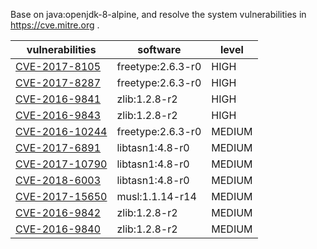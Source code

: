 Base on java:openjdk-8-alpine, and resolve the system vulnerabilities in https://cve.mitre.org .

| vulnerabilities                                              | software          | level  |
| ------------------------------------------------------------ | ----------------- | ------ |
| [CVE-2017-8105](https://cve.mitre.org/cgi-bin/cvename.cgi?name=CVE-2017-8105) | freetype:2.6.3-r0 | HIGH   |
| [CVE-2017-8287](https://cve.mitre.org/cgi-bin/cvename.cgi?name=CVE-2017-8287) | freetype:2.6.3-r0 | HIGH   |
| [CVE-2016-9841 ](https://cve.mitre.org/cgi-bin/cvename.cgi?name=CVE-2016-9841) | zlib:1.2.8-r2     | HIGH   |
| [CVE-2016-9843](https://cve.mitre.org/cgi-bin/cvename.cgi?name=CVE-2016-9843) | zlib:1.2.8-r2     | HIGH   |
| [CVE-2016-10244](https://cve.mitre.org/cgi-bin/cvename.cgi?name=CVE-2016-10244) | freetype:2.6.3-r0 | MEDIUM |
| [CVE-2017-6891](https://cve.mitre.org/cgi-bin/cvename.cgi?name=CVE-2017-6891) | libtasn1:4.8-r0   | MEDIUM |
| [CVE-2017-10790 ](https://cve.mitre.org/cgi-bin/cvename.cgi?name=CVE-2017-10790) | libtasn1:4.8-r0   | MEDIUM |
| [CVE-2018-6003](https://cve.mitre.org/cgi-bin/cvename.cgi?name=CVE-2018-6003) | libtasn1:4.8-r0   | MEDIUM |
| [CVE-2017-15650](https://cve.mitre.org/cgi-bin/cvename.cgi?name=CVE-2017-15650) | musl:1.1.14-r14   | MEDIUM |
| [CVE-2016-9842](https://cve.mitre.org/cgi-bin/cvename.cgi?name=CVE-2016-9842) | zlib:1.2.8-r2     | MEDIUM |
| [CVE-2016-9840](https://cve.mitre.org/cgi-bin/cvename.cgi?name=CVE-2016-9840) | zlib:1.2.8-r2     | MEDIUM |



